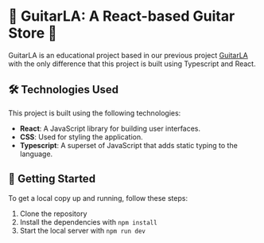 # 🎸 GuitarLA: A React-based Guitar Store 🎸

GuitarLA is an educational project based in our previous project [GuitarLA](https://github.com/EFZR/guitarLA) with the only difference that this project is built using Typescript and React.

## 🛠️ Technologies Used

This project is built using the following technologies:

- **React**: A JavaScript library for building user interfaces.
- **CSS**: Used for styling the application.
- **Typescript**: A superset of JavaScript that adds static typing to the language.

## 🏁 Getting Started

To get a local copy up and running, follow these steps:

1. Clone the repository
2. Install the dependencies with `npm install`
3. Start the local server with `npm run dev`
